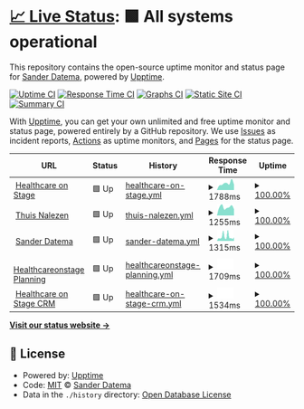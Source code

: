 # [📈 Live Status](https://sanderdatema.github.io/upptime): <!--live status--> **🟩 All systems operational**

This repository contains the open-source uptime monitor and status page for [Sander Datema](https://healthcareonstage.com), powered by [Upptime](https://github.com/upptime/upptime).

[![Uptime CI](https://github.com/koj-co/upptime/workflows/Uptime%20CI/badge.svg)](https://github.com/koj-co/upptime/actions?query=workflow%3A%22Uptime+CI%22)
[![Response Time CI](https://github.com/koj-co/upptime/workflows/Response%20Time%20CI/badge.svg)](https://github.com/koj-co/upptime/actions?query=workflow%3A%22Response+Time+CI%22)
[![Graphs CI](https://github.com/koj-co/upptime/workflows/Graphs%20CI/badge.svg)](https://github.com/koj-co/upptime/actions?query=workflow%3A%22Graphs+CI%22)
[![Static Site CI](https://github.com/koj-co/upptime/workflows/Static%20Site%20CI/badge.svg)](https://github.com/koj-co/upptime/actions?query=workflow%3A%22Static+Site+CI%22)
[![Summary CI](https://github.com/koj-co/upptime/workflows/Summary%20CI/badge.svg)](https://github.com/koj-co/upptime/actions?query=workflow%3A%22Summary+CI%22)

With [Upptime](https://upptime.js.org), you can get your own unlimited and free uptime monitor and status page, powered entirely by a GitHub repository. We use [Issues](https://github.com/sanderdatema/upptime/issues) as incident reports, [Actions](https://github.com/sanderdatema/upptime/actions) as uptime monitors, and [Pages](https://sanderdatema.github.io/upptime) for the status page.

<!--start: status pages-->
<!-- This summary is generated by Upptime (https://github.com/upptime/upptime) -->
<!-- Do not edit this manually, your changes will be overwritten -->
<!-- prettier-ignore -->
| URL | Status | History | Response Time | Uptime |
| --- | ------ | ------- | ------------- | ------ |
| <img alt="" src="https://favicons.githubusercontent.com/healthcareonstage.com" height="13"> [Healthcare on Stage](https://healthcareonstage.com) | 🟩 Up | [healthcare-on-stage.yml](https://github.com/sanderdatema/upptime/commits/master/history/healthcare-on-stage.yml) | <details><summary><img alt="Response time graph" src="./graphs/healthcare-on-stage/response-time-week.png" height="20"> 1788ms</summary><br><a href="https://sanderdatema.github.io/upptime/history/healthcare-on-stage"><img alt="Response time 1788" src="https://img.shields.io/endpoint?url=https%3A%2F%2Fraw.githubusercontent.com%2Fsanderdatema%2Fupptime%2Fmaster%2Fapi%2Fhealthcare-on-stage%2Fresponse-time.json"></a><br><a href="https://sanderdatema.github.io/upptime/history/healthcare-on-stage"><img alt="24-hour response time 1788" src="https://img.shields.io/endpoint?url=https%3A%2F%2Fraw.githubusercontent.com%2Fsanderdatema%2Fupptime%2Fmaster%2Fapi%2Fhealthcare-on-stage%2Fresponse-time-day.json"></a><br><a href="https://sanderdatema.github.io/upptime/history/healthcare-on-stage"><img alt="7-day response time 1788" src="https://img.shields.io/endpoint?url=https%3A%2F%2Fraw.githubusercontent.com%2Fsanderdatema%2Fupptime%2Fmaster%2Fapi%2Fhealthcare-on-stage%2Fresponse-time-week.json"></a><br><a href="https://sanderdatema.github.io/upptime/history/healthcare-on-stage"><img alt="30-day response time 1788" src="https://img.shields.io/endpoint?url=https%3A%2F%2Fraw.githubusercontent.com%2Fsanderdatema%2Fupptime%2Fmaster%2Fapi%2Fhealthcare-on-stage%2Fresponse-time-month.json"></a><br><a href="https://sanderdatema.github.io/upptime/history/healthcare-on-stage"><img alt="1-year response time 1788" src="https://img.shields.io/endpoint?url=https%3A%2F%2Fraw.githubusercontent.com%2Fsanderdatema%2Fupptime%2Fmaster%2Fapi%2Fhealthcare-on-stage%2Fresponse-time-year.json"></a></details> | <details><summary><a href="https://sanderdatema.github.io/upptime/history/healthcare-on-stage">100.00%</a></summary><a href="https://sanderdatema.github.io/upptime/history/healthcare-on-stage"><img alt="All-time uptime 100.00%" src="https://img.shields.io/endpoint?url=https%3A%2F%2Fraw.githubusercontent.com%2Fsanderdatema%2Fupptime%2Fmaster%2Fapi%2Fhealthcare-on-stage%2Fuptime.json"></a><br><a href="https://sanderdatema.github.io/upptime/history/healthcare-on-stage"><img alt="24-hour uptime 100.00%" src="https://img.shields.io/endpoint?url=https%3A%2F%2Fraw.githubusercontent.com%2Fsanderdatema%2Fupptime%2Fmaster%2Fapi%2Fhealthcare-on-stage%2Fuptime-day.json"></a><br><a href="https://sanderdatema.github.io/upptime/history/healthcare-on-stage"><img alt="7-day uptime 100.00%" src="https://img.shields.io/endpoint?url=https%3A%2F%2Fraw.githubusercontent.com%2Fsanderdatema%2Fupptime%2Fmaster%2Fapi%2Fhealthcare-on-stage%2Fuptime-week.json"></a><br><a href="https://sanderdatema.github.io/upptime/history/healthcare-on-stage"><img alt="30-day uptime 100.00%" src="https://img.shields.io/endpoint?url=https%3A%2F%2Fraw.githubusercontent.com%2Fsanderdatema%2Fupptime%2Fmaster%2Fapi%2Fhealthcare-on-stage%2Fuptime-month.json"></a><br><a href="https://sanderdatema.github.io/upptime/history/healthcare-on-stage"><img alt="1-year uptime 100.00%" src="https://img.shields.io/endpoint?url=https%3A%2F%2Fraw.githubusercontent.com%2Fsanderdatema%2Fupptime%2Fmaster%2Fapi%2Fhealthcare-on-stage%2Fuptime-year.json"></a></details>
| <img alt="" src="https://favicons.githubusercontent.com/thuisnalezen.nl" height="13"> [Thuis Nalezen](https://thuisnalezen.nl) | 🟩 Up | [thuis-nalezen.yml](https://github.com/sanderdatema/upptime/commits/master/history/thuis-nalezen.yml) | <details><summary><img alt="Response time graph" src="./graphs/thuis-nalezen/response-time-week.png" height="20"> 1255ms</summary><br><a href="https://sanderdatema.github.io/upptime/history/thuis-nalezen"><img alt="Response time 1255" src="https://img.shields.io/endpoint?url=https%3A%2F%2Fraw.githubusercontent.com%2Fsanderdatema%2Fupptime%2Fmaster%2Fapi%2Fthuis-nalezen%2Fresponse-time.json"></a><br><a href="https://sanderdatema.github.io/upptime/history/thuis-nalezen"><img alt="24-hour response time 1255" src="https://img.shields.io/endpoint?url=https%3A%2F%2Fraw.githubusercontent.com%2Fsanderdatema%2Fupptime%2Fmaster%2Fapi%2Fthuis-nalezen%2Fresponse-time-day.json"></a><br><a href="https://sanderdatema.github.io/upptime/history/thuis-nalezen"><img alt="7-day response time 1255" src="https://img.shields.io/endpoint?url=https%3A%2F%2Fraw.githubusercontent.com%2Fsanderdatema%2Fupptime%2Fmaster%2Fapi%2Fthuis-nalezen%2Fresponse-time-week.json"></a><br><a href="https://sanderdatema.github.io/upptime/history/thuis-nalezen"><img alt="30-day response time 1255" src="https://img.shields.io/endpoint?url=https%3A%2F%2Fraw.githubusercontent.com%2Fsanderdatema%2Fupptime%2Fmaster%2Fapi%2Fthuis-nalezen%2Fresponse-time-month.json"></a><br><a href="https://sanderdatema.github.io/upptime/history/thuis-nalezen"><img alt="1-year response time 1255" src="https://img.shields.io/endpoint?url=https%3A%2F%2Fraw.githubusercontent.com%2Fsanderdatema%2Fupptime%2Fmaster%2Fapi%2Fthuis-nalezen%2Fresponse-time-year.json"></a></details> | <details><summary><a href="https://sanderdatema.github.io/upptime/history/thuis-nalezen">100.00%</a></summary><a href="https://sanderdatema.github.io/upptime/history/thuis-nalezen"><img alt="All-time uptime 100.00%" src="https://img.shields.io/endpoint?url=https%3A%2F%2Fraw.githubusercontent.com%2Fsanderdatema%2Fupptime%2Fmaster%2Fapi%2Fthuis-nalezen%2Fuptime.json"></a><br><a href="https://sanderdatema.github.io/upptime/history/thuis-nalezen"><img alt="24-hour uptime 100.00%" src="https://img.shields.io/endpoint?url=https%3A%2F%2Fraw.githubusercontent.com%2Fsanderdatema%2Fupptime%2Fmaster%2Fapi%2Fthuis-nalezen%2Fuptime-day.json"></a><br><a href="https://sanderdatema.github.io/upptime/history/thuis-nalezen"><img alt="7-day uptime 100.00%" src="https://img.shields.io/endpoint?url=https%3A%2F%2Fraw.githubusercontent.com%2Fsanderdatema%2Fupptime%2Fmaster%2Fapi%2Fthuis-nalezen%2Fuptime-week.json"></a><br><a href="https://sanderdatema.github.io/upptime/history/thuis-nalezen"><img alt="30-day uptime 100.00%" src="https://img.shields.io/endpoint?url=https%3A%2F%2Fraw.githubusercontent.com%2Fsanderdatema%2Fupptime%2Fmaster%2Fapi%2Fthuis-nalezen%2Fuptime-month.json"></a><br><a href="https://sanderdatema.github.io/upptime/history/thuis-nalezen"><img alt="1-year uptime 100.00%" src="https://img.shields.io/endpoint?url=https%3A%2F%2Fraw.githubusercontent.com%2Fsanderdatema%2Fupptime%2Fmaster%2Fapi%2Fthuis-nalezen%2Fuptime-year.json"></a></details>
| <img alt="" src="https://favicons.githubusercontent.com/sanderdatema.nl" height="13"> [Sander Datema](https://sanderdatema.nl) | 🟩 Up | [sander-datema.yml](https://github.com/sanderdatema/upptime/commits/master/history/sander-datema.yml) | <details><summary><img alt="Response time graph" src="./graphs/sander-datema/response-time-week.png" height="20"> 1315ms</summary><br><a href="https://sanderdatema.github.io/upptime/history/sander-datema"><img alt="Response time 1315" src="https://img.shields.io/endpoint?url=https%3A%2F%2Fraw.githubusercontent.com%2Fsanderdatema%2Fupptime%2Fmaster%2Fapi%2Fsander-datema%2Fresponse-time.json"></a><br><a href="https://sanderdatema.github.io/upptime/history/sander-datema"><img alt="24-hour response time 1315" src="https://img.shields.io/endpoint?url=https%3A%2F%2Fraw.githubusercontent.com%2Fsanderdatema%2Fupptime%2Fmaster%2Fapi%2Fsander-datema%2Fresponse-time-day.json"></a><br><a href="https://sanderdatema.github.io/upptime/history/sander-datema"><img alt="7-day response time 1315" src="https://img.shields.io/endpoint?url=https%3A%2F%2Fraw.githubusercontent.com%2Fsanderdatema%2Fupptime%2Fmaster%2Fapi%2Fsander-datema%2Fresponse-time-week.json"></a><br><a href="https://sanderdatema.github.io/upptime/history/sander-datema"><img alt="30-day response time 1315" src="https://img.shields.io/endpoint?url=https%3A%2F%2Fraw.githubusercontent.com%2Fsanderdatema%2Fupptime%2Fmaster%2Fapi%2Fsander-datema%2Fresponse-time-month.json"></a><br><a href="https://sanderdatema.github.io/upptime/history/sander-datema"><img alt="1-year response time 1315" src="https://img.shields.io/endpoint?url=https%3A%2F%2Fraw.githubusercontent.com%2Fsanderdatema%2Fupptime%2Fmaster%2Fapi%2Fsander-datema%2Fresponse-time-year.json"></a></details> | <details><summary><a href="https://sanderdatema.github.io/upptime/history/sander-datema">100.00%</a></summary><a href="https://sanderdatema.github.io/upptime/history/sander-datema"><img alt="All-time uptime 100.00%" src="https://img.shields.io/endpoint?url=https%3A%2F%2Fraw.githubusercontent.com%2Fsanderdatema%2Fupptime%2Fmaster%2Fapi%2Fsander-datema%2Fuptime.json"></a><br><a href="https://sanderdatema.github.io/upptime/history/sander-datema"><img alt="24-hour uptime 100.00%" src="https://img.shields.io/endpoint?url=https%3A%2F%2Fraw.githubusercontent.com%2Fsanderdatema%2Fupptime%2Fmaster%2Fapi%2Fsander-datema%2Fuptime-day.json"></a><br><a href="https://sanderdatema.github.io/upptime/history/sander-datema"><img alt="7-day uptime 100.00%" src="https://img.shields.io/endpoint?url=https%3A%2F%2Fraw.githubusercontent.com%2Fsanderdatema%2Fupptime%2Fmaster%2Fapi%2Fsander-datema%2Fuptime-week.json"></a><br><a href="https://sanderdatema.github.io/upptime/history/sander-datema"><img alt="30-day uptime 100.00%" src="https://img.shields.io/endpoint?url=https%3A%2F%2Fraw.githubusercontent.com%2Fsanderdatema%2Fupptime%2Fmaster%2Fapi%2Fsander-datema%2Fuptime-month.json"></a><br><a href="https://sanderdatema.github.io/upptime/history/sander-datema"><img alt="1-year uptime 100.00%" src="https://img.shields.io/endpoint?url=https%3A%2F%2Fraw.githubusercontent.com%2Fsanderdatema%2Fupptime%2Fmaster%2Fapi%2Fsander-datema%2Fuptime-year.json"></a></details>
| <img alt="" src="https://favicons.githubusercontent.com/oud.healthcareonstage.com" height="13"> [Healthcareonstage Planning](https://oud.healthcareonstage.com) | 🟩 Up | [healthcareonstage-planning.yml](https://github.com/sanderdatema/upptime/commits/master/history/healthcareonstage-planning.yml) | <details><summary><img alt="Response time graph" src="./graphs/healthcareonstage-planning/response-time-week.png" height="20"> 1709ms</summary><br><a href="https://sanderdatema.github.io/upptime/history/healthcareonstage-planning"><img alt="Response time 1709" src="https://img.shields.io/endpoint?url=https%3A%2F%2Fraw.githubusercontent.com%2Fsanderdatema%2Fupptime%2Fmaster%2Fapi%2Fhealthcareonstage-planning%2Fresponse-time.json"></a><br><a href="https://sanderdatema.github.io/upptime/history/healthcareonstage-planning"><img alt="24-hour response time 1709" src="https://img.shields.io/endpoint?url=https%3A%2F%2Fraw.githubusercontent.com%2Fsanderdatema%2Fupptime%2Fmaster%2Fapi%2Fhealthcareonstage-planning%2Fresponse-time-day.json"></a><br><a href="https://sanderdatema.github.io/upptime/history/healthcareonstage-planning"><img alt="7-day response time 1709" src="https://img.shields.io/endpoint?url=https%3A%2F%2Fraw.githubusercontent.com%2Fsanderdatema%2Fupptime%2Fmaster%2Fapi%2Fhealthcareonstage-planning%2Fresponse-time-week.json"></a><br><a href="https://sanderdatema.github.io/upptime/history/healthcareonstage-planning"><img alt="30-day response time 1709" src="https://img.shields.io/endpoint?url=https%3A%2F%2Fraw.githubusercontent.com%2Fsanderdatema%2Fupptime%2Fmaster%2Fapi%2Fhealthcareonstage-planning%2Fresponse-time-month.json"></a><br><a href="https://sanderdatema.github.io/upptime/history/healthcareonstage-planning"><img alt="1-year response time 1709" src="https://img.shields.io/endpoint?url=https%3A%2F%2Fraw.githubusercontent.com%2Fsanderdatema%2Fupptime%2Fmaster%2Fapi%2Fhealthcareonstage-planning%2Fresponse-time-year.json"></a></details> | <details><summary><a href="https://sanderdatema.github.io/upptime/history/healthcareonstage-planning">100.00%</a></summary><a href="https://sanderdatema.github.io/upptime/history/healthcareonstage-planning"><img alt="All-time uptime 100.00%" src="https://img.shields.io/endpoint?url=https%3A%2F%2Fraw.githubusercontent.com%2Fsanderdatema%2Fupptime%2Fmaster%2Fapi%2Fhealthcareonstage-planning%2Fuptime.json"></a><br><a href="https://sanderdatema.github.io/upptime/history/healthcareonstage-planning"><img alt="24-hour uptime 100.00%" src="https://img.shields.io/endpoint?url=https%3A%2F%2Fraw.githubusercontent.com%2Fsanderdatema%2Fupptime%2Fmaster%2Fapi%2Fhealthcareonstage-planning%2Fuptime-day.json"></a><br><a href="https://sanderdatema.github.io/upptime/history/healthcareonstage-planning"><img alt="7-day uptime 100.00%" src="https://img.shields.io/endpoint?url=https%3A%2F%2Fraw.githubusercontent.com%2Fsanderdatema%2Fupptime%2Fmaster%2Fapi%2Fhealthcareonstage-planning%2Fuptime-week.json"></a><br><a href="https://sanderdatema.github.io/upptime/history/healthcareonstage-planning"><img alt="30-day uptime 100.00%" src="https://img.shields.io/endpoint?url=https%3A%2F%2Fraw.githubusercontent.com%2Fsanderdatema%2Fupptime%2Fmaster%2Fapi%2Fhealthcareonstage-planning%2Fuptime-month.json"></a><br><a href="https://sanderdatema.github.io/upptime/history/healthcareonstage-planning"><img alt="1-year uptime 100.00%" src="https://img.shields.io/endpoint?url=https%3A%2F%2Fraw.githubusercontent.com%2Fsanderdatema%2Fupptime%2Fmaster%2Fapi%2Fhealthcareonstage-planning%2Fuptime-year.json"></a></details>
| <img alt="" src="https://favicons.githubusercontent.com/crm.healthcareonstage.com" height="13"> [Healthcare on Stage CRM](https://crm.healthcareonstage.com) | 🟩 Up | [healthcare-on-stage-crm.yml](https://github.com/sanderdatema/upptime/commits/master/history/healthcare-on-stage-crm.yml) | <details><summary><img alt="Response time graph" src="./graphs/healthcare-on-stage-crm/response-time-week.png" height="20"> 1534ms</summary><br><a href="https://sanderdatema.github.io/upptime/history/healthcare-on-stage-crm"><img alt="Response time 1534" src="https://img.shields.io/endpoint?url=https%3A%2F%2Fraw.githubusercontent.com%2Fsanderdatema%2Fupptime%2Fmaster%2Fapi%2Fhealthcare-on-stage-crm%2Fresponse-time.json"></a><br><a href="https://sanderdatema.github.io/upptime/history/healthcare-on-stage-crm"><img alt="24-hour response time 1534" src="https://img.shields.io/endpoint?url=https%3A%2F%2Fraw.githubusercontent.com%2Fsanderdatema%2Fupptime%2Fmaster%2Fapi%2Fhealthcare-on-stage-crm%2Fresponse-time-day.json"></a><br><a href="https://sanderdatema.github.io/upptime/history/healthcare-on-stage-crm"><img alt="7-day response time 1534" src="https://img.shields.io/endpoint?url=https%3A%2F%2Fraw.githubusercontent.com%2Fsanderdatema%2Fupptime%2Fmaster%2Fapi%2Fhealthcare-on-stage-crm%2Fresponse-time-week.json"></a><br><a href="https://sanderdatema.github.io/upptime/history/healthcare-on-stage-crm"><img alt="30-day response time 1534" src="https://img.shields.io/endpoint?url=https%3A%2F%2Fraw.githubusercontent.com%2Fsanderdatema%2Fupptime%2Fmaster%2Fapi%2Fhealthcare-on-stage-crm%2Fresponse-time-month.json"></a><br><a href="https://sanderdatema.github.io/upptime/history/healthcare-on-stage-crm"><img alt="1-year response time 1534" src="https://img.shields.io/endpoint?url=https%3A%2F%2Fraw.githubusercontent.com%2Fsanderdatema%2Fupptime%2Fmaster%2Fapi%2Fhealthcare-on-stage-crm%2Fresponse-time-year.json"></a></details> | <details><summary><a href="https://sanderdatema.github.io/upptime/history/healthcare-on-stage-crm">100.00%</a></summary><a href="https://sanderdatema.github.io/upptime/history/healthcare-on-stage-crm"><img alt="All-time uptime 100.00%" src="https://img.shields.io/endpoint?url=https%3A%2F%2Fraw.githubusercontent.com%2Fsanderdatema%2Fupptime%2Fmaster%2Fapi%2Fhealthcare-on-stage-crm%2Fuptime.json"></a><br><a href="https://sanderdatema.github.io/upptime/history/healthcare-on-stage-crm"><img alt="24-hour uptime 100.00%" src="https://img.shields.io/endpoint?url=https%3A%2F%2Fraw.githubusercontent.com%2Fsanderdatema%2Fupptime%2Fmaster%2Fapi%2Fhealthcare-on-stage-crm%2Fuptime-day.json"></a><br><a href="https://sanderdatema.github.io/upptime/history/healthcare-on-stage-crm"><img alt="7-day uptime 100.00%" src="https://img.shields.io/endpoint?url=https%3A%2F%2Fraw.githubusercontent.com%2Fsanderdatema%2Fupptime%2Fmaster%2Fapi%2Fhealthcare-on-stage-crm%2Fuptime-week.json"></a><br><a href="https://sanderdatema.github.io/upptime/history/healthcare-on-stage-crm"><img alt="30-day uptime 100.00%" src="https://img.shields.io/endpoint?url=https%3A%2F%2Fraw.githubusercontent.com%2Fsanderdatema%2Fupptime%2Fmaster%2Fapi%2Fhealthcare-on-stage-crm%2Fuptime-month.json"></a><br><a href="https://sanderdatema.github.io/upptime/history/healthcare-on-stage-crm"><img alt="1-year uptime 100.00%" src="https://img.shields.io/endpoint?url=https%3A%2F%2Fraw.githubusercontent.com%2Fsanderdatema%2Fupptime%2Fmaster%2Fapi%2Fhealthcare-on-stage-crm%2Fuptime-year.json"></a></details>

<!--end: status pages-->

[**Visit our status website →**](https://sanderdatema.github.io/upptime)

## 📄 License

- Powered by: [Upptime](https://github.com/upptime/upptime)
- Code: [MIT](./LICENSE) © [Sander Datema](https://healthcareonstage.com)
- Data in the `./history` directory: [Open Database License](https://opendatacommons.org/licenses/odbl/1-0/)
